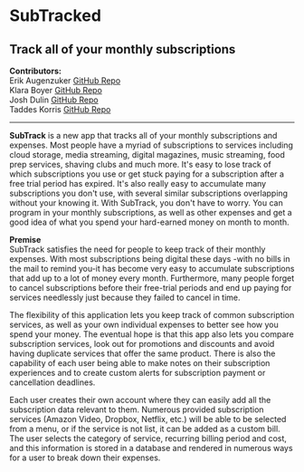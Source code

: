 # SubTracked
## Track all of your monthly subscriptions
 
 **Contributors:**<br>
 Erik Augenzuker [GitHub Repo](https://github.com/Eaug2)<br>
 Klara Boyer     [GitHub Repo](https://github.com/kawboyer) <br>
 Josh Dulin      [GitHub Repo](https://github.com/jzdulin) <br>
 Taddes Korris   [GitHub Repo](https://github.com/taddes)
 
 <hr>
 
**SubTrack** is a new app that tracks all of your monthly subscriptions and expenses. Most people have a myriad of subscriptions to services including cloud storage, media streaming, digital magazines, music streaming, food prep services, shaving clubs and much more. It's easy to lose track of which subscriptions you use or get stuck paying for a subscription after a free trial period has expired.  It's also really easy to accumulate many subscriptions you don't use, with several similar subscriptions overlapping without your knowing it.  With SubTrack, you don't have to worry. You can program in your monthly subscriptions, as well as other expenses and get a good idea of what you spend your hard-earned money on month to month.

**Premise**<br>
SubTrack satisfies the need for people to keep track of their monthly expenses.  With most subscriptions being digital these days -with no bills in the mail to remind you-it has become very easy to accumulate subscriptions that add up to a lot of money every month.  Furthermore, many people forget to cancel subscriptions before their free-trial periods and end up paying for services needlessly just because they failed to cancel in time.  

The flexibility of this application lets you keep track of common subscription services, as well as your own individual expenses to better see how you spend your money.  The eventual hope is that this app also lets you compare subscription services, look out for promotions and discounts and avoid having duplicate services that offer the same product.  There is also the capability of each user being able to make notes on their subscription experiences and to create custom alerts for subscription payment or cancellation deadlines.  

Each user creates their own account where they can easily add all the subscription data relevant to them.  Numerous  provided subscription services (Amazon Video, Dropbox, Netflix, etc.)  will be able to be selected from a menu, or if the service is not list, it can be added as a custom bill.  The user selects the category of service, recurring billing period and cost, and this information is stored in a database and rendered in numerous ways for a user to break down their expenses.

